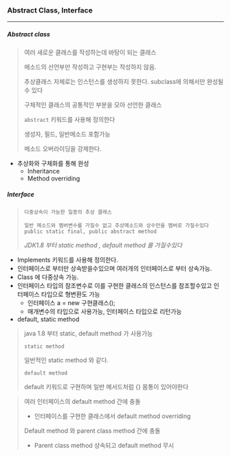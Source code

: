 ### Abstract Class, Interface

---

##### Abstract class

> 여러 새로운 클래스를 작성하는데 바탕이 되는 클래스
>
> 메소드의 선언부만 작성하고 구현부는 작성하지 않음.
>
> 추상클래스 자체로는 인스턴스를 생성하지 못한다. subclass에 의해서만 완성될수 있다
>
> 구체적인 클래스의 공통적인 부분을 모아 선언한 클래스
>
> `abstract` 키워드를 사용해 정의한다
>
> 생성자, 필드, 일반메소드 포함가능
>
> 메소드 오버라이딩을 강제한다.

- 추상화와 구체화를 통해 완성
  - Inheritance
  - Method overriding

##### Interface

> `다중상속이 가능한 일종의 추상 클래스`
>
> `일반 메소드와 멤버변수를 가질수 없고 추상메소드와 상수만을 멤버로 가질수있다`
> `public static final, public abstract method`
>
> _JDK1.8 부터 static method , default method 를 가질수있다_

- Implements 키워드를 사용해 정의한다.
- 인터페이스로 부터만 상속받을수있으며 여러개의 인터페이스로 부터 상속가능.
- Class 에 다중상속 가능.
- 인터페이스 타입의 참조변수로 이를 구현한 클래스의 인스턴스를 참조할수있고 인터페이스 타입으로 형변환도 가능
  - 인터페이스  a = new 구현클래스();
  - 매개변수의 타입으로 사용가능, 인터페이스 타입으로 리턴가능
- default, static method

> java 1.8 부터 static, default method 가 사용가능
>
> `static method`
>
> 일반적인 static method 와 같다.
>
> `default method`
>
> default 키워드로 구현하며 일반 메서드처럼 {} 몸통이 있어야한다

> 여러 인터페이스의 default method 간에 충돌
>
> - 인터페이스를 구현한 클래스에서 default method overriding
>
> Default method 와 parent class method 간에 충돌
>
> - Parent class method 상속되고 default method 무시